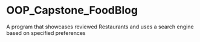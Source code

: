 # OOP_Capstone_FoodBlog
A program that showcases reviewed Restaurants and uses a search engine based on specified preferences
